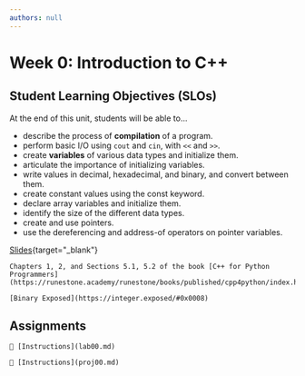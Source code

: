 ```yaml
---
authors: null
---
```


# Week 0: Introduction to C++

## Student Learning Objectives (SLOs)

At the end of this unit, students will be able to...

- describe the process of **compilation** of a program.
- perform basic I/O using `cout` and `cin`, with `<<` and `>>`.
- create **variables** of various data types and initialize them.
- articulate the importance of initializing variables.
- write values in decimal, hexadecimal, and binary, and convert between them.
- create constant values using the const keyword.
- declare array variables and initialize them.
- identify the size of the different data types.
- create and use pointers.
- use the dereferencing and address-of operators on pointer variables.

[Slides](https://docs.google.com/presentation/u/1/d/1P8PvEMAZsOK85w_vDgjgc9MTG5jADufl6RvGtUXpMLM/edit){target="_blank"}

```{important} Readings
Chapters 1, 2, and Sections 5.1, 5.2 of the book [C++ for Python Programmers](https://runestone.academy/runestone/books/published/cpp4python/index.html).
```

```{note} Resources
[Binary Exposed](https://integer.exposed/#0x0008)
```

## Assignments

```{attention} Lab 00: Getting Started
📄 [Instructions](lab00.md)
```

```{caution} Project 00: Getting Started
📄 [Instructions](proj00.md)
```